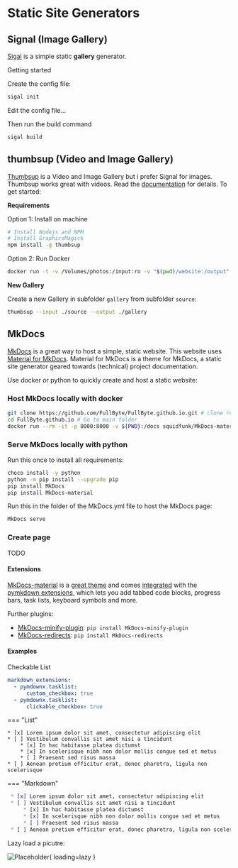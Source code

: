 # Static Site Generators

## Signal (Image Gallery)

[Sigal](http://sigal.saimon.org) is a simple static **gallery** generator.

Getting started

Create the config file:

``` sh
sigal init
```

Edit the config file...

Then run the build command

``` sh
sigal build
```

## thumbsup (Video and Image Gallery)

[Thumbsup](https://github.com/thumbsup/thumbsup) is a Video and Image Gallery but i prefer Signal for images. Thumbsup works great with videos. Read the [documentation](https://thumbsup.github.io/docs/) for details. To get started:

**Requirements**

Option 1: Install on machine

``` sh
# Install Nodejs and NPM
# Install GraphicsMagick
npm install -g thumbsup
```

Option 2: Run Docker

``` sh
docker run -t -v /Volumes/photos:/input:ro -v "$(pwd)/website:/output" -u $(id -u):$(id -g) ghcr.io/thumbsup/thumbsup thumbsup --input /input --output /output
```

**New Gallery**

Create a new Gallery in subfolder `gallery` from subfolder `source`:

``` sh
thumbsup --input ./source --output ./gallery
```

## MkDocs

[MkDocs](https://github.com/MkDocs/MkDocs/) is a great way to host a simple, static website. This website uses [Material for MkDocs](https://github.com/squidfunk/MkDocs-material). Material for MkDocs is a theme for MkDocs, a static site generator geared towards (technical) project documentation.

Use docker or python to quickly create and host a static website:

### Host MkDocs locally with docker

``` sh
git clone https://github.com/FullByte/FullByte.github.io.git # clone repo
cd FullByte.github.io # Go to main folder
docker run --rm -it -p 8000:8000 -v ${PWD}:/docs squidfunk/MkDocs-material # run the container
```

### Serve MkDocs locally with python

Run this once to install all requirements:

``` sh
choco install -y python
python -m pip install --upgrade pip
pip install MkDocs
pip install MkDocs-material
```

Run this in the folder of the MkDocs.yml file to host the MkDocs page:

``` sh
MkDocs serve
```

### Create page

TODO

#### Extensions

[MkDocs-material](https://squidfunk.github.io/MkDocs-material/) is a [great theme](https://squidfunk.github.io/MkDocs-material/setup/changing-the-colors/) and comes [integrated](https://squidfunk.github.io/MkDocs-material/reference/abbreviations/) with the [pymkdown extensions](https://facelessuser.github.io/pymdown-extensions/extensions/arithmatex/), which lets you add tabbed code blocks, progress bars, task lists, keyboard symbols and more.

Further plugins:

- [MkDocs-minify-plugin](https://github.com/byrnereese/MkDocs-minify-plugin): `pip install MkDocs-minify-plugin`
- [MkDocs-redirects](https://github.com/datarobot/MkDocs-redirects): `pip install MkDocs-redirects`

#### Examples

Checkable List

``` yaml
markdown_extensions:
  - pymdownx.tasklist:
      custom_checkbox: true
  - pymdownx.tasklist:
      clickable_checkbox: true
```

=== "List"

    * [x] Lorem ipsum dolor sit amet, consectetur adipiscing elit
    * [ ] Vestibulum convallis sit amet nisi a tincidunt
        * [x] In hac habitasse platea dictumst
        * [x] In scelerisque nibh non dolor mollis congue sed et metus
        * [ ] Praesent sed risus massa
    * [ ] Aenean pretium efficitur erat, donec pharetra, ligula non scelerisque

=== "Markdown"

   ``` md
    * [x] Lorem ipsum dolor sit amet, consectetur adipiscing elit
    * [ ] Vestibulum convallis sit amet nisi a tincidunt
        * [x] In hac habitasse platea dictumst
        * [x] In scelerisque nibh non dolor mollis congue sed et metus
        * [ ] Praesent sed risus massa
    * [ ] Aenean pretium efficitur erat, donec pharetra, ligula non scelerisque
   ```

Lazy load a picutre:

![Placeholder](https://dummyimage.com/600x400/eee/aaa){ loading=lazy }
